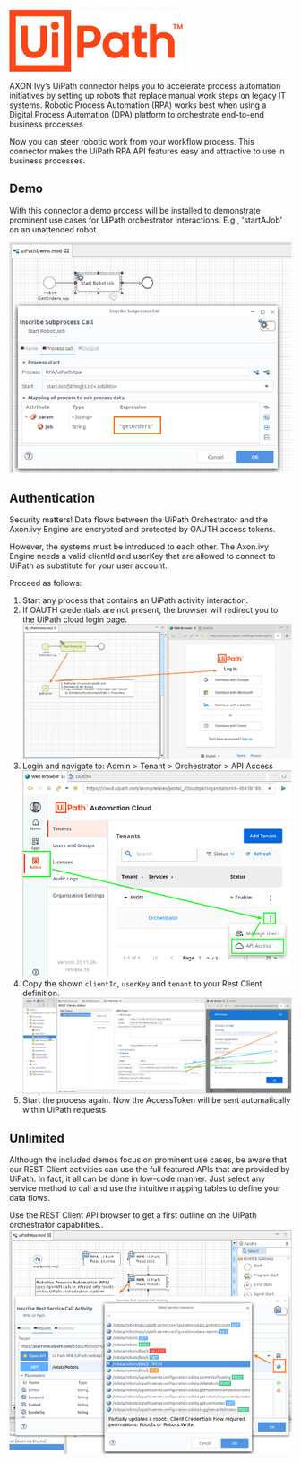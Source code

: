 ![uiPathLogo](uiPathLogo_309x110.png)

AXON Ivy’s UiPath connector helps you to accelerate process automation initiatives by setting up robots that replace manual work steps on legacy IT systems. Robotic Process Automation (RPA) works best when using a Digital Process Automation (DPA) platform to orchestrate end-to-end business processes

Now you can steer robotic work from your workflow process. This connector makes the UiPath RPA API features easy and attractive to use in business processes.

## Demo

With this connector a demo process will be installed to demonstrate prominent use cases for UiPath orchestrator interactions. E.g., 'startAJob' on an unattended robot.

 ![copy-properties](doc/img/startJobSample.png)

## Authentication

Security matters! Data flows between the UiPath Orchestrator and the Axon.ivy Engine are encrypted and protected by OAUTH access tokens.

However, the systems must be introduced to each other. The Axon.ivy Engine needs a valid clientId and userKey that are allowed to connect to UiPath as substitute for your user account.

Proceed as follows:
1. Start any process that contains an UiPath activity interaction.
1. If OAUTH credentials are not present, the browser will redirect you to the UiPath cloud login page.
  ![cloud-navigate](doc/img/authErrorHandling.png)
1. Login and navigate to: Admin > Tenant > Orchestrator > API Access
  ![cloud-access](doc/img/cloudApiAccess.png)
1. Copy the shown `clientId`, `userKey` and `tenant` to your Rest Client definition.
  ![copy-properties](doc/img/copyAuth_idKeyTenant.png)
1. Start the process again. Now the AccessToken will be sent automatically within UiPath requests.


## Unlimited

Although the included demos focus on prominent use cases, be aware that our REST Client activities can use the full featured APIs that are provided by UiPath. In fact, it all can be done in low-code manner. Just select any service method to call and use the intuitive mapping tables to define your data flows.

Use the REST Client API browser to get a first outline on the UiPath orchestrator capabilities..
 ![api-browser](doc/img/apiBrowserUiPath.png)


